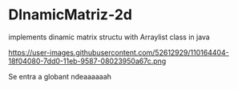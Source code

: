 # DInamicMatriz-2d
implements dinamic matrix structu with Arraylist class in java


https://user-images.githubusercontent.com/52612929/110164404-18f04080-7dd0-11eb-9587-08023950a67c.png

Se entra a globant ndeaaaaaah
